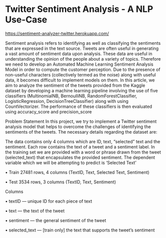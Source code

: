 # Twitter Sentiment Analysis - A NLP Use-Case
https://sentiment-analyzer-twitter.herokuapp.com/

Sentiment analysis refers to identifying as well as classifying the sentiments that are expressed in the text source. Tweets are often useful in generating a vast amount of sentiment data upon analysis. These data are useful in understanding the opinion of the people about a variety of topics.
Therefore we need to develop an Automated Machine Learning Sentiment Analysis Model in order to compute the customer perception. Due to the presence of non-useful characters (collectively termed as the noise) along with useful data, it becomes difficult to implement models on them.
In this article, we aim to analyze the sentiment of the tweets provided from the Kaggle dataset by developing a machine learning pipeline involving the use of five classifiers (MultinomialNB, BernoulliNB, RandomForestClassifier, LogisticRegression, DecisionTreeClassifier) along with using CountVectorizer. The performance of these classifiers is then evaluated using accuracy_score and precision_score

Problem Statement
In this project, we try to implement a Twitter sentiment analysis model that helps to overcome the challenges of identifying the sentiments of the tweets. The necessary details regarding the dataset are:


The data contains only 4 columns which are ID, text, “selected” text and the sentiment. Each row contains the text of a tweet and a sentiment label. In the training set we are provided with a word or phrase drawn from the tweet (selected_text) that encapsulates the provided sentiment. The dependent variable which we will be attempting to predict is ‘Selected Text’


•	Train
27481 rows, 4 columns (TextID, Text, Selected Text, Sentiment)

•	Test
3534 rows, 3 columns (TextID, Text, Sentiment)

Columns

•	textID — unique ID for each piece of text

•	text — the text of the tweet

•	sentiment — the general sentiment of the tweet

•	selected_text — [train only] the text that supports the tweet’s sentiment


